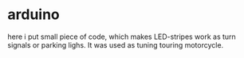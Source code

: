# arduino
here i put small piece of code, which makes LED-stripes work as turn signals or parking lighs.
It was used as tuning touring motorcycle.
